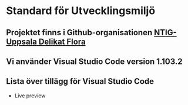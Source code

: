 # Standard för Utvecklingsmiljö

## Projektet finns i Github-organisationen [NTIG-Uppsala Delikat Flora](https://github.com/NTIG-Uppsala/Delikat-Flora/)  
## Vi använder Visual Studio Code version 1.103.2  

## Lista över tillägg för Visual Studio Code

- Live preview

